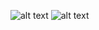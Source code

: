 ![alt text](https://i.imgflip.com/4f1efw.jpg) ![alt text](https://c.tenor.com/wjo9I8uBo78AAAAM/steve-butt.gif)
